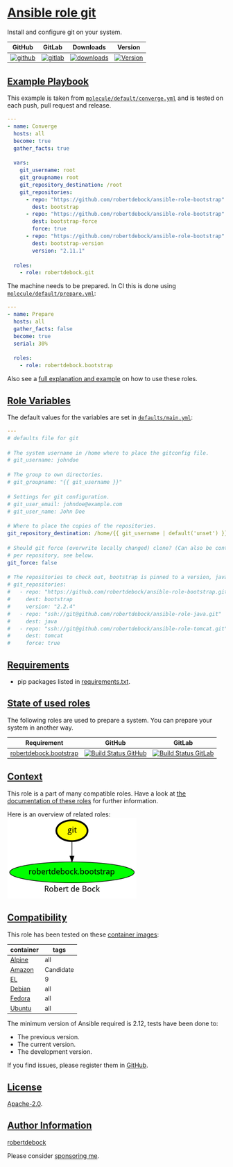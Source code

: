 # [Ansible role git](#git)

Install and configure git on your system.

|GitHub|GitLab|Downloads|Version|
|------|------|---------|-------|
|[![github](https://github.com/robertdebock/ansible-role-git/workflows/Ansible%20Molecule/badge.svg)](https://github.com/robertdebock/ansible-role-git/actions)|[![gitlab](https://gitlab.com/robertdebock-iac/ansible-role-git/badges/master/pipeline.svg)](https://gitlab.com/robertdebock-iac/ansible-role-git)|[![downloads](https://img.shields.io/ansible/role/d/robertdebock/git)](https://galaxy.ansible.com/robertdebock/git)|[![Version](https://img.shields.io/github/release/robertdebock/ansible-role-git.svg)](https://github.com/robertdebock/ansible-role-git/releases/)|

## [Example Playbook](#example-playbook)

This example is taken from [`molecule/default/converge.yml`](https://github.com/robertdebock/ansible-role-git/blob/master/molecule/default/converge.yml) and is tested on each push, pull request and release.

```yaml
---
- name: Converge
  hosts: all
  become: true
  gather_facts: true

  vars:
    git_username: root
    git_groupname: root
    git_repository_destination: /root
    git_repositories:
      - repo: "https://github.com/robertdebock/ansible-role-bootstrap"
        dest: bootstrap
      - repo: "https://github.com/robertdebock/ansible-role-bootstrap"
        dest: bootstrap-force
        force: true
      - repo: "https://github.com/robertdebock/ansible-role-bootstrap"
        dest: bootstrap-version
        version: "2.11.1"

  roles:
    - role: robertdebock.git
```

The machine needs to be prepared. In CI this is done using [`molecule/default/prepare.yml`](https://github.com/robertdebock/ansible-role-git/blob/master/molecule/default/prepare.yml):

```yaml
---
- name: Prepare
  hosts: all
  gather_facts: false
  become: true
  serial: 30%

  roles:
    - role: robertdebock.bootstrap
```

Also see a [full explanation and example](https://robertdebock.nl/how-to-use-these-roles.html) on how to use these roles.

## [Role Variables](#role-variables)

The default values for the variables are set in [`defaults/main.yml`](https://github.com/robertdebock/ansible-role-git/blob/master/defaults/main.yml):

```yaml
---
# defaults file for git

# The system username in /home where to place the gitconfig file.
# git_username: johndoe

# The group to own directories.
# git_groupname: "{{ git_username }}"

# Settings for git configuration.
# git_user_email: johndoe@example.com
# git_user_name: John Doe

# Where to place the copies of the repositories.
git_repository_destination: /home/{{ git_username | default('unset') }}/Documents/github.com/{{ git_username | default('unset') }}

# Should git force (overwrite locally changed) clone? (Can also be controlled
# per repository, see below.
git_force: false

# The repositories to check out, bootstrap is pinned to a version, java will get HEAD/latest.
# git_repositories:
#   - repo: "https://github.com/robertdebock/ansible-role-bootstrap.git"
#     dest: bootstrap
#     version: "2.2.4"
#   - repo: "ssh://git@github.com/robertdebock/ansible-role-java.git"
#     dest: java
#   - repo: "ssh://git@github.com/robertdebock/ansible-role-tomcat.git"
#     dest: tomcat
#     force: true
```

## [Requirements](#requirements)

- pip packages listed in [requirements.txt](https://github.com/robertdebock/ansible-role-git/blob/master/requirements.txt).

## [State of used roles](#state-of-used-roles)

The following roles are used to prepare a system. You can prepare your system in another way.

| Requirement | GitHub | GitLab |
|-------------|--------|--------|
|[robertdebock.bootstrap](https://galaxy.ansible.com/robertdebock/bootstrap)|[![Build Status GitHub](https://github.com/robertdebock/ansible-role-bootstrap/workflows/Ansible%20Molecule/badge.svg)](https://github.com/robertdebock/ansible-role-bootstrap/actions)|[![Build Status GitLab](https://gitlab.com/robertdebock-iac/ansible-role-bootstrap/badges/master/pipeline.svg)](https://gitlab.com/robertdebock-iac/ansible-role-bootstrap)|

## [Context](#context)

This role is a part of many compatible roles. Have a look at [the documentation of these roles](https://robertdebock.nl/) for further information.

Here is an overview of related roles:
![dependencies](https://raw.githubusercontent.com/robertdebock/ansible-role-git/png/requirements.png "Dependencies")

## [Compatibility](#compatibility)

This role has been tested on these [container images](https://hub.docker.com/u/robertdebock):

|container|tags|
|---------|----|
|[Alpine](https://hub.docker.com/r/robertdebock/alpine)|all|
|[Amazon](https://hub.docker.com/r/robertdebock/amazonlinux)|Candidate|
|[EL](https://hub.docker.com/r/robertdebock/enterpriselinux)|9|
|[Debian](https://hub.docker.com/r/robertdebock/debian)|all|
|[Fedora](https://hub.docker.com/r/robertdebock/fedora)|all|
|[Ubuntu](https://hub.docker.com/r/robertdebock/ubuntu)|all|

The minimum version of Ansible required is 2.12, tests have been done to:

- The previous version.
- The current version.
- The development version.

If you find issues, please register them in [GitHub](https://github.com/robertdebock/ansible-role-git/issues).

## [License](#license)

[Apache-2.0](https://github.com/robertdebock/ansible-role-git/blob/master/LICENSE).

## [Author Information](#author-information)

[robertdebock](https://robertdebock.nl/)

Please consider [sponsoring me](https://github.com/sponsors/robertdebock).
